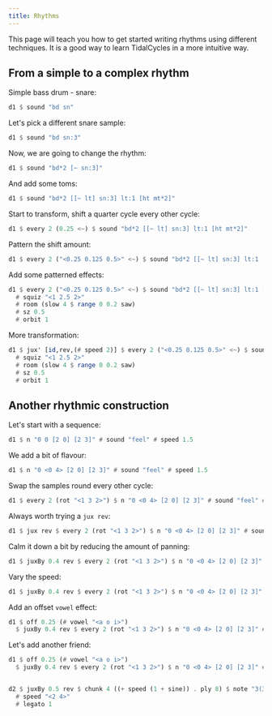 ```yaml
---
title: Rhythms
---
```


This page will teach you how to get started writing rhythms using different techniques. It is a good way to learn TidalCycles in a more intuitive way.

## From a simple to a complex rhythm

Simple bass drum - snare:
```haskell
d1 $ sound "bd sn"
```

Let's pick a different snare sample:
```haskell
d1 $ sound "bd sn:3"
```

Now, we are going to change the rhythm:
```haskell
d1 $ sound "bd*2 [~ sn:3]"
```

And add some toms:
```haskell
d1 $ sound "bd*2 [[~ lt] sn:3] lt:1 [ht mt*2]"
```

Start to transform, shift a quarter cycle every other cycle:
```haskell
d1 $ every 2 (0.25 <~) $ sound "bd*2 [[~ lt] sn:3] lt:1 [ht mt*2]"
```

Pattern the shift amount:
```haskell
d1 $ every 2 ("<0.25 0.125 0.5>" <~) $ sound "bd*2 [[~ lt] sn:3] lt:1 [ht mt*2]"
```

Add some patterned effects:
```haskell
d1 $ every 2 ("<0.25 0.125 0.5>" <~) $ sound "bd*2 [[~ lt] sn:3] lt:1 [ht mt*2]"
  # squiz "<1 2.5 2>"
  # room (slow 4 $ range 0 0.2 saw)
  # sz 0.5
  # orbit 1
```

More transformation:
```haskell
d1 $ jux' [id,rev,(# speed 2)] $ every 2 ("<0.25 0.125 0.5>" <~) $ sound "bd*2 [[~ lt] sn:3] lt:1 [ht mt*2]"
  # squiz "<1 2.5 2>"
  # room (slow 4 $ range 0 0.2 saw)
  # sz 0.5
  # orbit 1
```

## Another rhythmic construction

Let's start with a sequence:
```haskell
d1 $ n "0 0 [2 0] [2 3]" # sound "feel" # speed 1.5
```

We add a bit of flavour:
```haskell
d1 $ n "0 <0 4> [2 0] [2 3]" # sound "feel" # speed 1.5
```

Swap the samples round every other cycle:
```haskell
d1 $ every 2 (rot "<1 3 2>") $ n "0 <0 4> [2 0] [2 3]" # sound "feel" # speed 1.5
```

Always worth trying a `jux rev`:
```haskell
d1 $ jux rev $ every 2 (rot "<1 3 2>") $ n "0 <0 4> [2 0] [2 3]" # sound "feel" # speed 1.5
```

Calm it down a bit by reducing the amount of panning:
```haskell
d1 $ juxBy 0.4 rev $ every 2 (rot "<1 3 2>") $ n "0 <0 4> [2 0] [2 3]" # sound "feel" # speed 1.5
```
Vary the speed:
```haskell
d1 $ juxBy 0.4 rev $ every 2 (rot "<1 3 2>") $ n "0 <0 4> [2 0] [2 3]" # sound "feel" # speed "1.75 2"
```

Add an offset `vowel` effect:
```haskell
d1 $ off 0.25 (# vowel "<a o i>")
  $ juxBy 0.4 rev $ every 2 (rot "<1 3 2>") $ n "0 <0 4> [2 0] [2 3]" # sound "feel" # speed "1.75 2"
```

Let's add another friend:
```haskell
d1 $ off 0.25 (# vowel "<a o i>")
  $ juxBy 0.4 rev $ every 2 (rot "<1 3 2>") $ n "0 <0 4> [2 0] [2 3]" # sound "feel" # speed "1.75 2"


d2 $ juxBy 0.5 rev $ chunk 4 ((+ speed (1 + sine)) . ply 8) $ note "3(3,8)" # sound "bass"
  # speed "<2 4>"
  # legato 1
```

